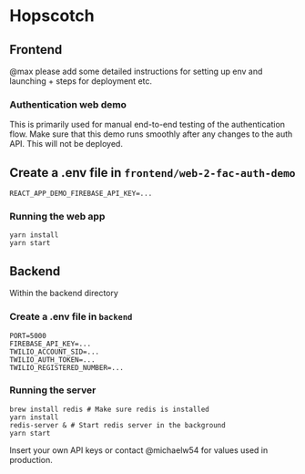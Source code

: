 # Hopscotch

## Frontend
@max please add some detailed instructions for setting up env and launching + steps for deployment etc.

### Authentication web demo
This is primarily used for manual end-to-end testing of the authentication flow. Make sure that this demo runs smoothly after any changes to the auth API. This will not be deployed.
## Create a .env file in `frontend/web-2-fac-auth-demo`
```
REACT_APP_DEMO_FIREBASE_API_KEY=...
```

### Running the web app
```
yarn install
yarn start
```
## Backend

Within the backend directory 

### Create a .env file in `backend`
```
PORT=5000
FIREBASE_API_KEY=...
TWILIO_ACCOUNT_SID=...
TWILIO_AUTH_TOKEN=...
TWILIO_REGISTERED_NUMBER=...
```

### Running the server
```
brew install redis # Make sure redis is installed
yarn install
redis-server & # Start redis server in the background
yarn start
```

Insert your own API keys or contact @michaelw54 for values used in production.
